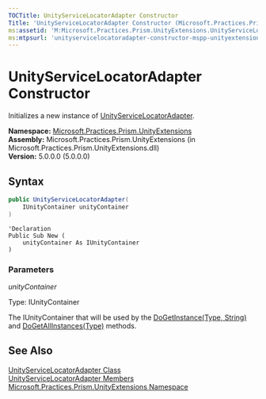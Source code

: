 ```yaml
---
TOCTitle: UnityServiceLocatorAdapter Constructor
Title: 'UnityServiceLocatorAdapter Constructor (Microsoft.Practices.Prism.UnityExtensions)'
ms:assetid: 'M:Microsoft.Practices.Prism.UnityExtensions.UnityServiceLocatorAdapter.\#ctor(Microsoft.Practices.Unity.IUnityContainer)'
ms:mtpsurl: 'unityservicelocatoradapter-constructor-mspp-unityextensions.md'
---
```


# UnityServiceLocatorAdapter Constructor

Initializes a new instance of [UnityServiceLocatorAdapter](/patterns-practices/reference/unityservicelocatoradapter-class-mspp-unityextensions).

**Namespace:** [Microsoft.Practices.Prism.UnityExtensions](/patterns-practices/reference/mspp-unityextensions-namespace)<br/>
**Assembly:** Microsoft.Practices.Prism.UnityExtensions (in Microsoft.Practices.Prism.UnityExtensions.dll)<br/>
**Version:** 5.0.0.0 (5.0.0.0)

## Syntax

```C#
public UnityServiceLocatorAdapter(
	IUnityContainer unityContainer
)
```
```VB
'Declaration
Public Sub New ( 
	unityContainer As IUnityContainer
)
```

### Parameters

*unityContainer*

Type: IUnityContainer

The IUnityContainer that will be used by the [DoGetInstance(Type, String)](/patterns-practices/reference/unityservicelocatoradapter-dogetinstance-method-mspp-unityextensions) and [DoGetAllInstances(Type)](/patterns-practices/reference/unityservicelocatoradapter-dogetallinstances-method-mspp-unityextensions) methods.

## See Also

[UnityServiceLocatorAdapter Class](/patterns-practices/reference/unityservicelocatoradapter-class-mspp-unityextensions)<br/>
[UnityServiceLocatorAdapter Members](/patterns-practices/reference/unityservicelocatoradapter-members-mspp-unityextensions)<br/>
[Microsoft.Practices.Prism.UnityExtensions Namespace](/patterns-practices/reference/mspp-unityextensions-namespace)<br/>